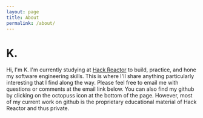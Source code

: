 ```yaml
---
layout: page
title: About
permalink: /about/
---
```


K.
==

Hi, I'm K. I'm currently studying at [Hack Reactor](http://hackreactor.com) to build, practice, and hone my software engineering skills. This is where I'll share anything particularly interesting that I find along the way. Please feel free to email me with questions or comments at the email link below. You can also find my github by clicking on the octopuss icon at the bottom of the page. However, most of my current work on github is the proprietary educational material of Hack Reactor and thus private.
